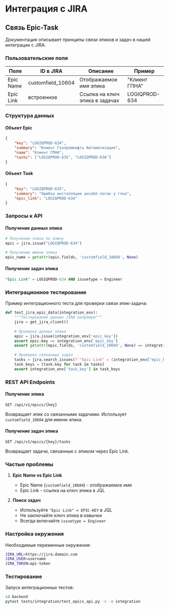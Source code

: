 # Интеграция с JIRA

## Связь Epic-Task
Документация описывает принципы связи эпиков и задач в нашей интеграции с JIRA.

### Пользовательские поля
| Поле | ID в JIRA | Описание | Пример |
|------|------------|----------|---------|
| Epic Name | customfield_10604 | Отображаемое имя эпика | "Клиент ГПНА" |
| Epic Link | встроенное | Ссылка на ключ эпика в задачах | LOGIQPROD-634 |

### Структура данных

#### Объект Epic
```json
{
    "key": "LOGIQPROD-634",
    "summary": "Клиент Газпромнефть Автоматизация",
    "name": "Клиент ГПНА",
    "tasks": ["LOGIQPROD-635", "LOGIQPROD-636"]
}
```

#### Объект Task
```json
{
    "key": "LOGIQPROD-635",
    "summary": "Ошибка инсталляции ансибл логик у гпна",
    "epic_link": "LOGIQPROD-634"
}
```

### Запросы к API

#### Получение данных эпика
```python
# Получение эпика по ключу
epic = jira.issue("LOGIQPROD-634")

# Получение имени эпика
epic_name = getattr(epic.fields, 'customfield_10604', None)
```

#### Получение задач эпика
```sql
"Epic Link" = LOGIQPROD-634 AND issuetype = Engineer
```

### Интеграционное тестирование
Пример интеграционного теста для проверки связи эпик-задача:

```python
def test_jira_epic_data(integration_env):
    """Тестирование данных JIRA напрямую"""
    jira = get_jira_client()
    
    # Проверка данных эпика
    epic = jira.issue(integration_env['epic_key'])
    assert epic.key == integration_env['epic_key']
    assert getattr(epic.fields, 'customfield_10604', None) == integration_env['epic_name']
    
    # Проверка связанных задач
    tasks = jira.search_issues(f'"Epic Link" = {integration_env["epic_key"]} AND issuetype = Engineer')
    task_keys = [task.key for task in tasks]
    assert integration_env['task_key'] in task_keys
```

### REST API Endpoints

#### Получение эпика
```http
GET /api/v1/epics/{key}
```
Возвращает эпик со связанными задачами. Использует `customfield_10604` для имени эпика.

#### Получение задач эпика
```http
GET /api/v1/epics/{key}/tasks
```
Возвращает задачи, связанные с эпиком через Epic Link.

### Частые проблемы

1. **Epic Name vs Epic Link**
   - Epic Name (`customfield_10604`) - отображаемое имя
   - Epic Link - ссылка на ключ эпика в JQL

2. **Поиск задач**
   - Используйте `"Epic Link" = EPIC-KEY` в JQL
   - Не заключайте ключ эпика в кавычки
   - Всегда включайте `issuetype = Engineer`

### Настройка окружения
Необходимые переменные окружения:
```bash
JIRA_URL=https://jira.domain.com
JIRA_USER=username
JIRA_TOKEN=api-token
```

### Тестирование
Запуск интеграционных тестов:
```bash
cd backend
pytest tests/integration/test_epics_api.py -v -m integration
```